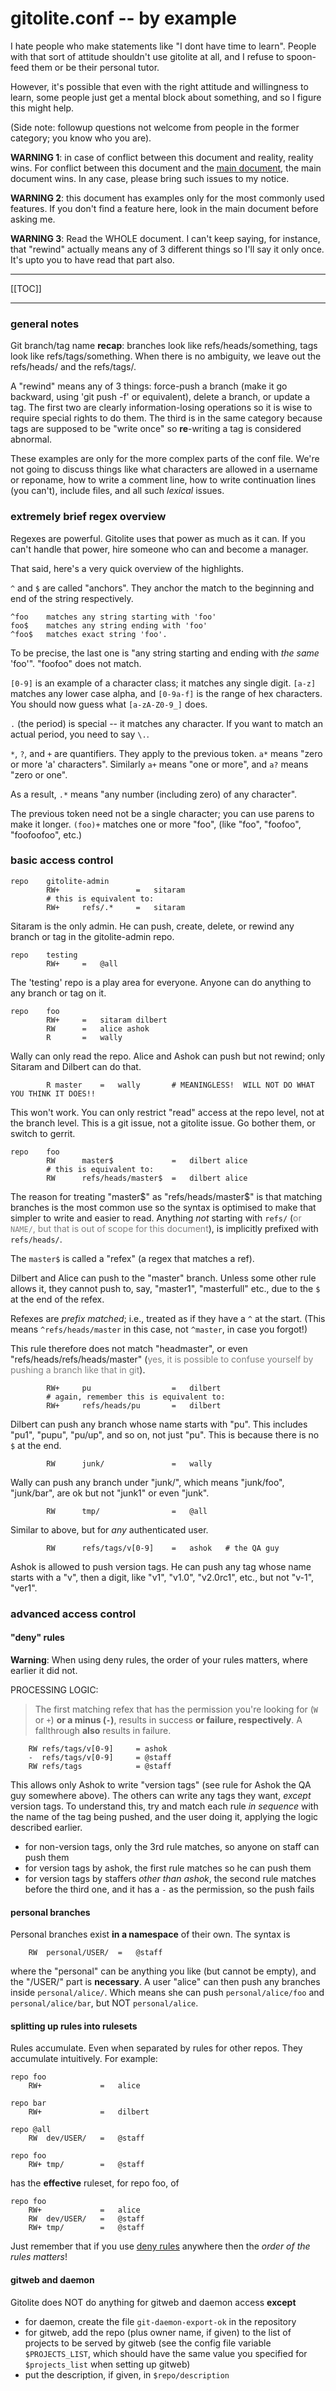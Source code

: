 # gitolite.conf -- by example

I hate people who make statements like "I dont have time to learn".  People
with that sort of attitude shouldn't use gitolite at all, and I refuse to
spoon-feed them or be their personal tutor.

However, it's possible that even with the right attitude and willingness to
learn, some people just get a mental block about something, and so I figure
this might help.

(Side note: followup questions not welcome from people in the former category;
you know who you are).

**WARNING 1**: in case of conflict between this document and reality, reality
wins.  For conflict between this document and the [main document][conf], the
main document wins.  In any case, please bring such issues to my notice.

**WARNING 2**: this document has examples only for the most commonly used
features.  If you don't find a feature here, look in the main document before
asking me.

**WARNING 3**: Read the WHOLE document.  I can't keep saying, for instance,
that "rewind" actually means any of 3 different things so I'll say it only
once.  It's upto you to have read that part also.

[conf]: http://sitaramc.github.com/gitolite/doc/gitolite.conf.html

----

[[TOC]]

----

### general notes

Git branch/tag name **recap**: branches look like refs/heads/something, tags
look like refs/tags/something.  When there is no ambiguity, we leave out the
refs/heads/ and the refs/tags/.

A "rewind" means any of 3 things: force-push a branch (make it go backward,
using 'git push -f' or equivalent), delete a branch, or update a tag.  The
first two are clearly information-losing operations so it is wise to require
special rights to do them.  The third is in the same category because tags are
supposed to be "write once" so **re**-writing a tag is considered abnormal.

These examples are only for the more complex parts of the conf file.  We're
not going to discuss things like what characters are allowed in a username or
reponame, how to write a comment line, how to write continuation lines (you
can't), include files, and all such *lexical* issues.

### extremely brief regex overview

Regexes are powerful.  Gitolite uses that power as much as it can.  If you
can't handle that power, hire someone who can and become a manager.

That said, here's a very quick overview of the highlights.

`^` and `$` are called "anchors".  They anchor the match to the beginning and
end of the string respectively.

    ^foo    matches any string starting with 'foo'
    foo$    matches any string ending with 'foo'
    ^foo$   matches exact string 'foo'.

To be precise, the last one is "any string starting and ending with *the same*
'foo'".  "foofoo" does not match.

`[0-9]` is an example of a character class; it matches any single digit.
`[a-z]` matches any lower case alpha, and `[0-9a-f]` is the range of hex
characters.  You should now guess what `[a-zA-Z0-9_]` does.

`.` (the period) is special -- it matches any character.  If you want to match
an actual period, you need to say `\.`.

`*`, `?`, and `+` are quantifiers.  They apply to the previous token.  `a*`
means "zero or more 'a' characters".  Similarly `a+` means "one or more", and
`a?` means "zero or one".

As a result, `.*` means "any number (including zero) of any character".

The previous token need not be a single character; you can use parens to make
it longer.  `(foo)+` matches one or more "foo", (like "foo", "foofoo",
"foofoofoo", etc.)

### basic access control

    repo    gitolite-admin
            RW+                 =   sitaram
            # this is equivalent to:
            RW+     refs/.*     =   sitaram

Sitaram is the only admin.  He can push, create, delete, or rewind any branch
or tag in the gitolite-admin repo.

    repo    testing
            RW+     =   @all

The 'testing' repo is a play area for everyone.  Anyone can do anything to any
branch or tag on it.

    repo    foo
            RW+     =   sitaram dilbert
            RW      =   alice ashok
            R       =   wally

Wally can only read the repo.  Alice and Ashok can push but not rewind; only
Sitaram and Dilbert can do that.

            R master    =   wally       # MEANINGLESS!  WILL NOT DO WHAT YOU THINK IT DOES!!

This won't work.  You can only restrict "read" access at the repo level, not
at the branch level.  This is a git issue, not a gitolite issue.  Go bother
them, or switch to gerrit.

    repo    foo
            RW      master$             =   dilbert alice
            # this is equivalent to:
            RW      refs/heads/master$  =   dilbert alice

The reason for treating "master$" as "refs/heads/master$" is that  matching
branches is the most common use so the syntax is optimised to make that
simpler to write and easier to read.  Anything *not* starting with `refs/`
(<font color="gray">or `NAME/`, but that is out of scope for this
document</font>), is implicitly prefixed with `refs/heads/`.

The `master$` is called a "refex" (a regex that matches a ref).

Dilbert and Alice can push to the "master" branch.  Unless some other rule
allows it, they cannot push to, say, "master1", "masterfull" etc., due to the
`$` at the end of the refex.

Refexes are *prefix matched*; i.e., treated as if they have a `^` at the
start.  (This means `^refs/heads/master` in this case, not `^master`, in case
you forgot!)

This rule therefore does not match "headmaster", or even
"refs/heads/refs/heads/master" (<font color="gray">yes, it is possible to
confuse yourself by pushing a branch like that in git</font>).

            RW+     pu                  =   dilbert
            # again, remember this is equivalent to:
            RW+     refs/heads/pu       =   dilbert

Dilbert can push any branch whose name starts with "pu".  This includes "pu1",
"pupu", "pu/up", and so on, not just "pu".  This is because there is no `$` at
the end.

            RW      junk/               =   wally

Wally can push any branch under "junk/", which means "junk/foo", "junk/bar",
are ok but not "junk1" or even "junk".

            RW      tmp/                =   @all

Similar to above, but for *any* authenticated user.

            RW      refs/tags/v[0-9]    =   ashok   # the QA guy

Ashok is allowed to push version tags.  He can push any tag whose name starts
with a "v", then a digit, like "v1", "v1.0", "v2.0rc1", etc., but not "v-1",
"ver1".

### advanced access control

#### "deny" rules

**Warning**: When using deny rules, the order of your rules matters, where
earlier it did not.

PROCESSING LOGIC:

>   The first matching refex that has the permission you're looking for (`W`
>   or `+`) **or a minus (`-`)**, results in success **or failure,
>   respectively**.  A fallthrough **also** results in failure.

        RW refs/tags/v[0-9]     = ashok
        -  refs/tags/v[0-9]     = @staff
        RW refs/tags            = @staff

This allows only Ashok to write "version tags" (see rule for Ashok the QA guy
somewhere above).  The others can write any tags they want, *except* version
tags.  To understand this, try and match each rule *in sequence* with the name
of the tag being pushed, and the user doing it, applying the logic described
earlier.

  * for non-version tags, only the 3rd rule matches, so anyone on staff can
    push them
  * for version tags by ashok, the first rule matches so he can push them
  * for version tags by staffers *other than ashok*, the second rule matches
    before the third one, and it has a `-` as the permission, so the push
    fails

#### personal branches

Personal branches exist **in a namespace** of their own.  The syntax is

        RW  personal/USER/  =   @staff

where the "personal" can be anything you like (but cannot be empty), and the
"/USER/" part is **necessary**.  A user "alice" can then push any branches
inside `personal/alice/`.  Which means she can push `personal/alice/foo` and
`personal/alice/bar`, but NOT `personal/alice`.

#### splitting up rules into rulesets

Rules accumulate.  Even when separated by rules for other repos.  They
accumulate intuitively.  For example:

    repo foo
        RW+             =   alice

    repo bar
        RW+             =   dilbert

    repo @all
        RW  dev/USER/   =   @staff

    repo foo
        RW+ tmp/        =   @staff

has the **effective** ruleset, for repo foo, of

    repo foo
        RW+             =   alice
        RW  dev/USER/   =   @staff
        RW+ tmp/        =   @staff

Just remember that if you use [deny rules][dr] anywhere then the *order of the
rules matters*!

[dr]: http://sitaramc.github.com/gitolite/doc/gitolite.conf.html#_deny_rules

#### gitweb and daemon

Gitolite does NOT do anything for gitweb and daemon access **except**

  * for daemon, create the file `git-daemon-export-ok` in the repository
  * for gitweb, add the repo (plus owner name, if given) to the list of
    projects to be served by gitweb (see the config file variable
    `$PROJECTS_LIST`, which should have the same value you specified for
    `$projects_list` when setting up gitweb)
  * put the description, if given, in `$repo/description`
